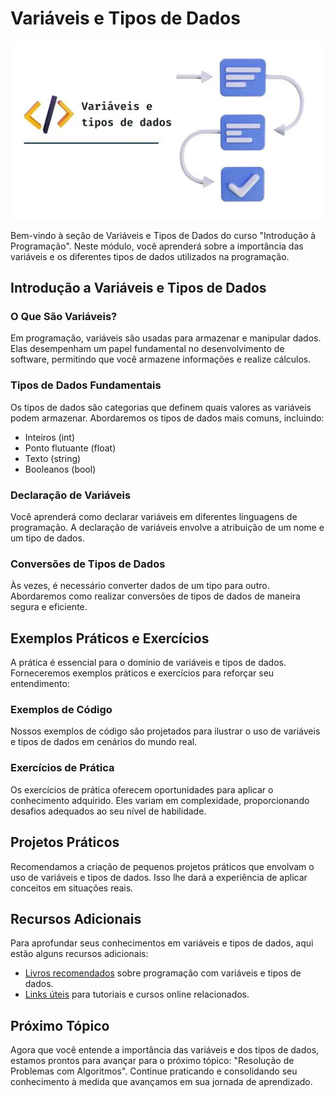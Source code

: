 # Variáveis e Tipos de Dados

![Variáveis e Tipos de Dados](imagens/variaveis-tipos-dados.jpg)

Bem-vindo à seção de Variáveis e Tipos de Dados do curso "Introdução à Programação". Neste módulo, você aprenderá sobre a importância das variáveis e os diferentes tipos de dados utilizados na programação.

## Introdução a Variáveis e Tipos de Dados

### O Que São Variáveis?

Em programação, variáveis são usadas para armazenar e manipular dados. Elas desempenham um papel fundamental no desenvolvimento de software, permitindo que você armazene informações e realize cálculos.

### Tipos de Dados Fundamentais

Os tipos de dados são categorias que definem quais valores as variáveis podem armazenar. Abordaremos os tipos de dados mais comuns, incluindo:

- Inteiros (int)
- Ponto flutuante (float)
- Texto (string)
- Booleanos (bool)

### Declaração de Variáveis

Você aprenderá como declarar variáveis em diferentes linguagens de programação. A declaração de variáveis envolve a atribuição de um nome e um tipo de dados.

### Conversões de Tipos de Dados

Às vezes, é necessário converter dados de um tipo para outro. Abordaremos como realizar conversões de tipos de dados de maneira segura e eficiente.

## Exemplos Práticos e Exercícios

A prática é essencial para o domínio de variáveis e tipos de dados. Forneceremos exemplos práticos e exercícios para reforçar seu entendimento:

### Exemplos de Código

Nossos exemplos de código são projetados para ilustrar o uso de variáveis e tipos de dados em cenários do mundo real.

### Exercícios de Prática

Os exercícios de prática oferecem oportunidades para aplicar o conhecimento adquirido. Eles variam em complexidade, proporcionando desafios adequados ao seu nível de habilidade.

## Projetos Práticos

Recomendamos a criação de pequenos projetos práticos que envolvam o uso de variáveis e tipos de dados. Isso lhe dará a experiência de aplicar conceitos em situações reais.

## Recursos Adicionais

Para aprofundar seus conhecimentos em variáveis e tipos de dados, aqui estão alguns recursos adicionais:

- [Livros recomendados](bibliografia.md) sobre programação com variáveis e tipos de dados.
- [Links úteis](links-uteis.md) para tutoriais e cursos online relacionados.

## Próximo Tópico

Agora que você entende a importância das variáveis e dos tipos de dados, estamos prontos para avançar para o próximo tópico: "Resolução de Problemas com Algoritmos". Continue praticando e consolidando seu conhecimento à medida que avançamos em sua jornada de aprendizado.
